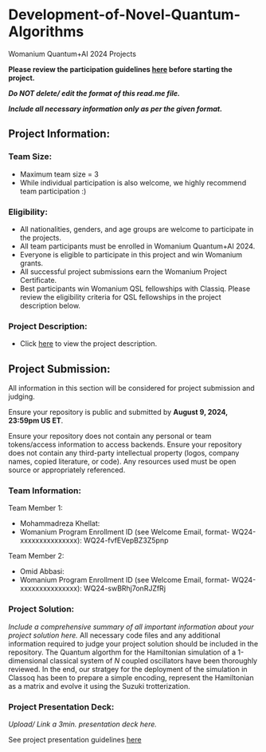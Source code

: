# Development-of-Novel-Quantum-Algorithms
Womanium Quantum+AI 2024 Projects

**Please review the participation guidelines [here](https://github.com/womanium-quantum/Quantum-AI-2024) before starting the project.**

_**Do NOT delete/ edit the format of this read.me file.**_

_**Include all necessary information only as per the given format.**_

## Project Information:

### Team Size:
  - Maximum team size = 3
  - While individual participation is also welcome, we highly recommend team participation :)

### Eligibility:
  - All nationalities, genders, and age groups are welcome to participate in the projects.
  - All team participants must be enrolled in Womanium Quantum+AI 2024.
  - Everyone is eligible to participate in this project and win Womanium grants.
  - All successful project submissions earn the Womanium Project Certificate.
  - Best participants win Womanium QSL fellowships with Classiq. Please review the eligibility criteria for QSL fellowships in the project description below.

### Project Description:
  - Click [here](https://drive.google.com/file/d/1PGNUShboB4ik_JHZGcIPTh3KYi-aajzp/view?usp=sharing) to view the project description.

## Project Submission:
All information in this section will be considered for project submission and judging.

Ensure your repository is public and submitted by **August 9, 2024, 23:59pm US ET**.

Ensure your repository does not contain any personal or team tokens/access information to access backends. Ensure your repository does not contain any third-party intellectual property (logos, company names, copied literature, or code). Any resources used must be open source or appropriately referenced.

### Team Information:
Team Member 1:
 - Mohammadreza Khellat: 
 - Womanium Program Enrollment ID (see Welcome Email, format- WQ24-xxxxxxxxxxxxxxx): WQ24-fvfEVepBZ3Z5pnp


Team Member 2:
 - Omid Abbasi: 
 - Womanium Program Enrollment ID (see Welcome Email, format- WQ24-xxxxxxxxxxxxxxx): WQ24-swBRhj7onRJZfRj



### Project Solution:
_Include a comprehensive summary of all important information about your project solution here._
All necessary code files and any additional information required to judge your project solution should be included in the repository.
The Quantum algorthm for the Hamiltonian simulation of a 1-dimensional classical system of $N$ coupled oscillators have been thoroughly reviewed.
In the end, our stratgey for the deployment of the simulation in Classoq has been to prepare a simple encoding, represent the Hamiltonian as a matrix and evolve it using the Suzuki trotterization.

### Project Presentation Deck:
_Upload/ Link a 3min. presentation deck here._

See project presentation guidelines [here](https://docs.google.com/document/d/13nWF8AxFAfFYTWEYPT3BpPdYkqtxxSAjmuXj_zcMh-E/edit?usp=sharing)

